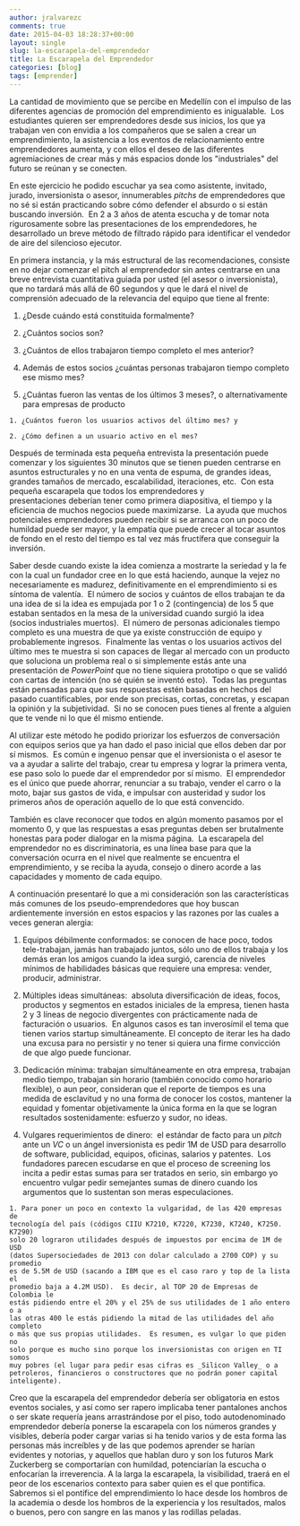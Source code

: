 ```yaml
---
author: jralvarezc
comments: true
date: 2015-04-03 18:28:37+00:00
layout: single
slug: la-escarapela-del-emprendedor
title: La Escarapela del Emprendedor
categories: [blog]
tags: [emprender]
---
```


La cantidad de movimiento que se percibe en Medellín con el impulso de las
diferentes agencias de promoción del emprendimiento es inigualable.  Los
estudiantes quieren ser emprendedores desde sus inicios, los que ya trabajan ven
con envidia a los compañeros que se salen a crear un emprendimiento, la
asistencia a los eventos de relacionamiento entre emprendedores aumenta, y con
ellos el deseo de las diferentes agremiaciones de crear más y más espacios donde
los "industriales" del futuro se reúnan y se conecten.

En este ejercicio he podido escuchar ya sea como asistente, invitado, jurado,
inversionista o asesor, innumerables _pitchs_ de emprendedores que no sé si
están practicando sobre cómo defender el absurdo o si están buscando
inversión.  En 2 a 3 años de atenta escucha y de tomar nota rigurosamente
sobre las presentaciones de los emprendedores, he desarrollado un breve método
de filtrado rápido para identificar el vendedor de aire del silencioso
ejecutor.

En primera instancia, y la más estructural de las recomendaciones, consiste en
no dejar comenzar el pitch al emprendedor sin antes centrarse en una breve
entrevista cuantitativa guiada por usted (el asesor o inversionista), que no
tardará más allá de 60 segundos y que le dará el nivel de comprensión adecuado
de la relevancia del equipo que tiene al frente:

  1. ¿Desde cuándo está constituida formalmente?

  2. ¿Cuántos socios son?

  3. ¿Cuántos de ellos trabajaron tiempo completo el mes anterior?

  4. Además de estos socios ¿cuántas personas trabajaron tiempo completo ese
  mismo mes?

  5. ¿Cuántas fueron las ventas de los últimos 3 meses?, o alternativamente para
  empresas de producto

    1. ¿Cuántos fueron los usuarios activos del último mes? y

    2. ¿Cómo definen a un usuario activo en el mes?




Después de terminada esta pequeña entrevista la presentación puede comenzar y
los siguientes 30 minutos que se tienen pueden centrarse en asuntos
estructurales y no en una venta de espuma, de grandes ideas, grandes tamaños de
mercado, escalabilidad, iteraciones, etc.  Con esta pequeña escarapela que todos
los emprendedores y presentaciones deberían tener como primera diapositiva, el
tiempo y la eficiencia de muchos negocios puede maximizarse.  La ayuda que
muchos potenciales emprendedores pueden recibir si se arranca con un poco de
humildad puede ser mayor, y la empatía que puede crecer al tocar asuntos de
fondo en el resto del tiempo es tal vez más fructífera que conseguir la
inversión.

Saber desde cuando existe la idea comienza a mostrarte la seriedad y la fe con
la cual un fundador cree en lo que está haciendo, aunque la vejez no
necesariamente es madurez, definitivamente en el emprendimiento si es síntoma de
valentía.  El número de socios y cuántos de ellos trabajan te da una idea de si
la idea es empujada por 1 o 2 (contingencia) de los 5 que estaban sentados en la
mesa de la universidad cuando surgió la idea (socios industriales muertos).  El
número de personas adicionales tiempo completo es una muestra de que ya existe
construcción de equipo y probablemente ingresos.  Finalmente las ventas o los
usuarios activos del último mes te muestra si son capaces de llegar al mercado
con un producto que soluciona un problema real o si simplemente estás ante una
presentación de _PowerPoint_ que no tiene siquiera prototipo o que se validó con
cartas de intención (no sé quién se inventó esto).  Todas las preguntas están
pensadas para que sus respuestas estén basadas en hechos del pasado
cuantificables, por ende son precisas, cortas, concretas, y escapan la opinión y
la subjetividad.  Si no se conocen pues tienes al frente a alguien que te vende
ni lo que él mismo entiende.

Al utilizar este método he podido priorizar los esfuerzos de conversación con
equipos serios que ya han dado el paso inicial que ellos deben dar por sí
mismos.  Es común e ingenuo pensar que el inversionista o el asesor te va a
ayudar a salirte del trabajo, crear tu empresa y lograr la primera venta, ese
paso solo lo puede dar el emprendedor por sí mismo.  El emprendedor es el único
que puede ahorrar, renunciar a su trabajo, vender el carro o la moto, bajar sus
gastos de vida, e impulsar con austeridad y sudor los primeros años de operación
aquello de lo que está convencido.

También es clave reconocer que todos en algún momento pasamos por el momento 0,
y que las respuestas a esas preguntas deben ser brutalmente honestas para poder
dialogar en la misma página.  La escarapela del emprendedor no es
discriminatoria, es una línea base para que la conversación ocurra en el nivel
que realmente se encuentra el emprendimiento, y se reciba la ayuda, consejo o
dinero acorde a las capacidades y momento de cada equipo.

A continuación presentaré lo que a mi consideración son las características más
comunes de los pseudo-emprendedores que hoy buscan ardientemente inversión en
estos espacios y las razones por las cuales a veces generan alergia:

  1. Equipos débilmente conformados: se conocen de hace poco, todos
  tele-trabajan, jamás han trabajado juntos, sólo uno de ellos trabaja y los
  demás eran los amigos cuando la idea surgió, carencia de niveles mínimos
  de habilidades básicas que requiere una empresa: vender, producir,
  administrar.

  2. Múltiples ideas simultáneas:  absoluta diversificación de ideas, focos,
  productos y segmentos en estados iniciales de la empresa, tienen hasta 2 y 3
  líneas de negocio divergentes con prácticamente nada de facturación o
  usuarios.  En algunos casos es tan inverosímil el tema que tienen varios
  startup simultáneamente. El concepto de iterar les ha dado una excusa para no
  persistir y no tener si quiera una firme convicción de que algo puede
  funcionar.

  3. Dedicación mínima: trabajan simultáneamente en otra empresa, trabajan medio
  tiempo, trabajan sin horario (también conocido como horario flexible), o
  aun peor, consideran que el reporte de tiempos es una medida de esclavitud y
  no una forma de conocer los costos, mantener la equidad y fomentar
  objetivamente la única forma en la que se logran resultados
  sostenidamente: esfuerzo y sudor, no ideas.

  4. Vulgares requerimientos de dinero:  el estándar de facto para un _pitch_
  ante un _VC_ o un ángel inversionista es pedir 1M de USD para desarrollo de
  software, publicidad, equipos, oficinas, salarios y patentes.  Los fundadores
  parecen escudarse en que el proceso de screening los incita a pedir estas
  sumas para ser tratados en serio, sin embargo yo encuentro vulgar pedir
  semejantes sumas de dinero cuando los argumentos que lo sustentan son meras
  especulaciones.

    1. Para poner un poco en contexto la vulgaridad, de las 420 empresas de
    tecnología del país (códigos CIIU K7210, K7220, K7230, K7240, K7250. K7290)
    solo 20 lograron utilidades después de impuestos por encima de 1M de USD
    (datos Supersociedades de 2013 con dolar calculado a 2700 COP) y su promedio
    es de 5.5M de USD (sacando a IBM que es el caso raro y top de la lista el
    promedio baja a 4.2M USD).  Es decir, al TOP 20 de Empresas de Colombia le
    estás pidiendo entre el 20% y el 25% de sus utilidades de 1 año entero o a
    las otras 400 le estás pidiendo la mitad de las utilidades del año completo
    o más que sus propias utilidades.  Es resumen, es vulgar lo que piden no
    solo porque es mucho sino porque los inversionistas con origen en TI somos
    muy pobres (el lugar para pedir esas cifras es _Silicon Valley_ o a
    petroleros, financieros o constructores que no podrán poner capital
    inteligente).

Creo que la escarapela del emprendedor debería ser obligatoria en estos eventos
sociales, y así como ser rapero implicaba tener pantalones anchos o ser skate
requería jeans arrastrándose por el piso, todo autodenominado emprendedor
debería ponerse la escarapela con los números grandes y visibles, debería poder
cargar varias si ha tenido varios y de esta forma las personas más increíbles y
de las que podemos aprender se harían evidentes y notorias, y aquellos que
hablan duro y son los futuros Mark Zuckerberg se comportarían con humildad,
potenciarían la escucha o enfocarían la irreverencia. A la larga la escarapela,
la visibilidad, traerá en el peor de los escenarios contexto para saber quien es
el que pontifica. Sabremos si el pontífice del emprendimiento lo hace desde los
hombros de la academia o desde los hombros de la experiencia y los resultados,
malos o buenos, pero con sangre en las manos y las rodillas peladas.
